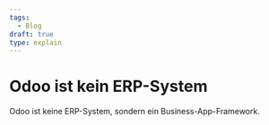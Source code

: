```yaml
---
tags:
  - Blog
draft: true
type: explain
---
```

# Odoo ist kein ERP-System

Odoo ist keine ERP-System, sondern ein Business-App-Framework.

